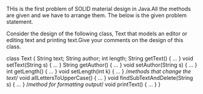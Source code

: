 THis is the first problem of SOLID material design in Java.All the methods are given and we have to arrange them.
The below is the given problem statement.

 Consider the design of the following class, Text that models an editor or editing text and
printing text.Give your comments on the design of this class.

class Text {
String text;
String author;
int length;
String getText() { ... }
void setText(String s) { ... }
String getAuthor() { ... }
void setAuthor(String s) { ... }
int getLength() { ... }
void setLength(int k) { ... }
/*methods that change the text*/
void allLettersToUpperCase() { ... }
void findSubTextAndDelete(String s) { ... }
/*method for formatting output*/
void printText() { ... }
}
